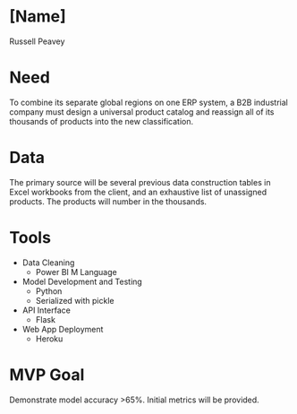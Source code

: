 # [Name]
Russell Peavey

# Need
To combine its separate global regions on one ERP system, a B2B industrial company must design a universal product catalog and reassign all of its thousands of products into the new classification.

# Data
The primary source will be several previous data construction tables in Excel workbooks from the client, and an exhaustive list of unassigned products. The products will number in the thousands.  

# Tools

- Data Cleaning
  - Power BI M Language
- Model Development and Testing
  - Python
  - Serialized with pickle
- API Interface
  - Flask
- Web App Deployment 
  - Heroku

# MVP Goal
Demonstrate model accuracy >65%. 
Initial metrics will be provided.
